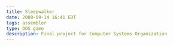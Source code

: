 ```yaml
---
title: Sleepwalker
date: 2008-09-14 16:41 EDT
tags: assembler
type: DOS game
description: Final project for Computer Systems Organization
---
```


